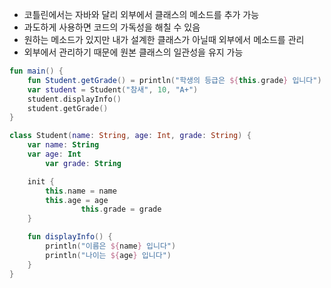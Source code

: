 
- 코틀린에서는 자바와 달리 외부에서 클래스의 메소드를 추가 가능
- 과도하게 사용하면 코드의 가독성을 해칠 수 있음
- 원하는 메소드가 있지만 내가 설계한 클래스가 아닐때 외부에서 메소드를 관리
- 외부에서 관리하기 때문에 원본 클래스의 일관성을 유지 가능
```Kotlin
fun main() {
    fun Student.getGrade() = println("학생의 등급은 ${this.grade} 입니다")
    var student = Student("참새", 10, "A+")
    student.displayInfo()
    student.getGrade()
}

class Student(name: String, age: Int, grade: String) {
    var name: String
    var age: Int
		var grade: String

    init {
        this.name = name
        this.age = age
				this.grade = grade
    }

    fun displayInfo() {
        println("이름은 ${name} 입니다")
        println("나이는 ${age} 입니다")
    }
}
```
